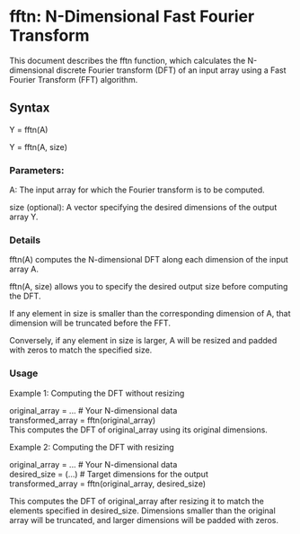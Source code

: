 


# fftn: N-Dimensional Fast Fourier Transform
This document describes the fftn function, which calculates the N-dimensional discrete Fourier transform (DFT) 
of an input array using a Fast Fourier Transform (FFT) algorithm.

## Syntax
Y = fftn(A)

Y = fftn(A, size)
### Parameters:

A: The input array for which the Fourier transform is to be computed.

size (optional): A vector specifying the desired dimensions of the output array Y.

### Details
fftn(A) computes the N-dimensional DFT along each dimension of the input array A.

fftn(A, size) allows you to specify the desired output size before computing the DFT.

If any element in size is smaller than the corresponding dimension of A, that dimension will be truncated before the FFT.

Conversely, if any element in size is larger, A will be resized and padded with zeros to match the specified size.
### Usage
Example 1: Computing the DFT without resizing

original_array = ...  # Your N-dimensional data\
transformed_array = fftn(original_array)\
This computes the DFT of original_array using its original dimensions.

Example 2: Computing the DFT with resizing

original_array = ...  # Your N-dimensional data\
desired_size = (...)  # Target dimensions for the output\
transformed_array = fftn(original_array, desired_size)

This computes the DFT of original_array after resizing it to match the elements specified in desired_size.
Dimensions smaller than the original array will be truncated, and larger dimensions will be padded with zeros.
